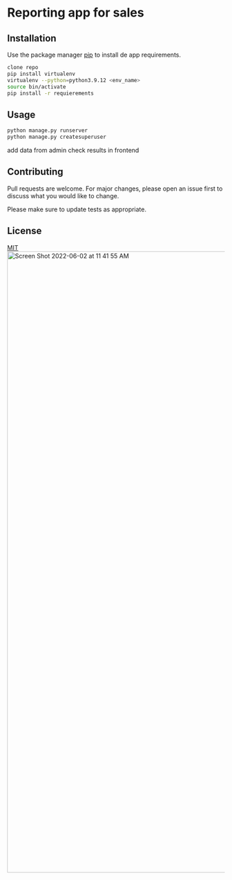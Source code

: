 # Reporting app for sales

## Installation

Use the package manager [pip](https://pip.pypa.io/en/stable/) to install de app requirements.

```bash
clone repo
pip install virtualenv
virtualenv --python=python3.9.12 <env_name>
source bin/activate
pip install -r requierements
```

## Usage

```python
python manage.py runserver
python manage.py createsuperuser
```
add data from admin
check results in frontend

## Contributing
Pull requests are welcome. For major changes, please open an issue first to discuss what you would like to change.

Please make sure to update tests as appropriate.

## License
[MIT](https://choosealicense.com/licenses/mit/)
<img width="1439" alt="Screen Shot 2022-06-02 at 11 41 55 AM" src="https://user-images.githubusercontent.com/59481639/171655529-0815b340-c27c-4e4b-867b-e2ac6f4dadf2.png">
